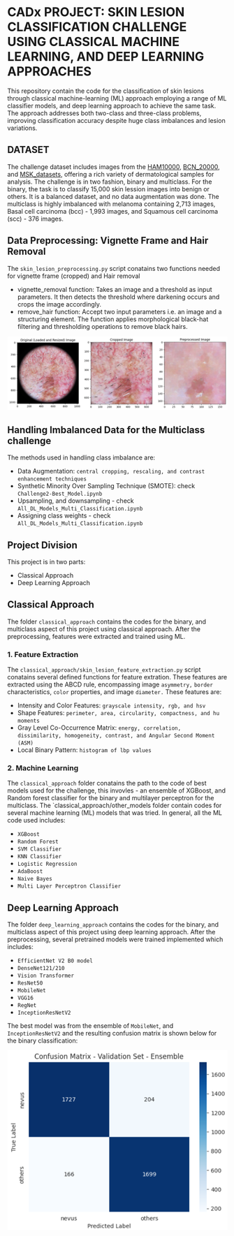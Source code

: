 # CADx PROJECT: SKIN LESION CLASSIFICATION CHALLENGE USING CLASSICAL MACHINE LEARNING, AND DEEP LEARNING APPROACHES 
This repository contain the code for the classification of skin lesions through classical machine-learning (ML) approach employing a range of ML classifier models, and deep learning approach to achieve the same task. The approach addresses both two-class and three-class problems, improving classification accuracy despite huge class imbalances and lesion variations.

## DATASET
The challenge dataset includes images from the [HAM10000](https://dataverse.harvard.edu/dataset.xhtml?persistentId=doi:10.7910/DVN/DBW86T), [BCN_20000](https://paperswithcode.com/dataset/bcn-20000), and [MSK_datasets](https://paperswithcode.com/dataset/msk), offering a rich variety of dermatological samples for analysis. The challenge is in two fashion, binary and multiclass. For the binary, the task is to classify 15,000 skin lession images into benign or others. It is a balanced dataset, and no data augmentation was done. The multiclass is highly imbalanced with melanoma containing 2,713 images, Basal cell carcinoma (bcc) - 1,993 images, and Squamous cell carcinoma (scc) - 376 images.


## Data Preprocessing: Vignette Frame and Hair Removal
The `skin_lesion_preprocessing.py` script conatains two functions needed for vignette frame (cropped) and Hair removal
* vignette_removal function: Takes an image and a threshold as input parameters. It then detects the threshold where darkening occurs and crops the image accordingly.
* remove_hair function: Accept two input parameters i.e. an image and a structuring element. The function applies morphological black-hat filtering and thresholding operations to remove black hairs.

![alt text](preprocessing.png "Preprocessed_Images")

## Handling Imbalanced Data for the Multiclass challenge
The methods used in handling class imbalance are:
* Data Augmentation: `central cropping, rescaling, and contrast enhancement techniques` 
* Synthetic Minority Over Sampling Technique (SMOTE): check `Challenge2-Best_Model.ipynb`
* Upsampling, and downsampling - check `All_DL_Models_Multi_Classification.ipynb`
* Assigning class weights - check `All_DL_Models_Multi_Classification.ipynb`

## Project Division
This project is in two parts:
* Classical Approach
* Deep Learning Approach

## Classical Approach
The folder `classical_approach` contains the codes for the binary, and multiclass aspect of this project using classical approach. After the preprocessing, features were extracted and trained using ML.

### 1. Feature Extraction
The `classical_approach/skin_lesion_feature_extraction.py` script conatains several defined functions for feature extration. These features are extracted using the ABCD rule, encompassing image `asymmetry,` `border` characteristics, `color` properties, and image `diameter.` These features are:
* Intensity and Color Features: `grayscale intensity, rgb, and hsv`
* Shape Features: `perimeter, area, circularity, compactness, and hu moments`
* Gray Level Co-Occurrence Matrix: `energy, correlation, dissimilarity, homogeneity, contrast, and Angular Second Moment (ASM)`
* Local Binary Pattern: `histogram of lbp values`

### 2. Machine Learning
The `classical_approach` folder conatains the path to the code of best models used for the challenge, this invovles - an ensemble of XGBoost, and Random forest classifier for the binary and multilayer perceptron for the multiclass. The `classical_approach/other_models folder contain codes for several machine learning (ML) models that was tried. In general, all the ML code used includes:
* `XGBoost`
* `Random Forest`
* `SVM Classifier`
* `KNN Classifier`
* `Logistic Regression`
* `AdaBoost`
* `Naive Bayes`
* `Multi Layer Perceptron Classifier`

## Deep Learning Approach
The folder `deep_learning_approach` contains the codes for the binary, and multiclass aspect of this project using deep learning approach. After the preprocessing, several pretrained models were trained implemented which includes:
* `EfficientNet V2 B0 model`
* `DenseNet121/210`
* `Vision Transformer`
* `ResNet50`
* `MobileNet`
* `VGG16`
* `RegNet`
* `InceptionResNetV2`

The best model was from the ensemble of `MobileNet`, and `InceptionResNetV2` and the resulting confusion matrix is shown below for the binary classification:

![alt text](CM_bestModel.png "Confusion Matrix")